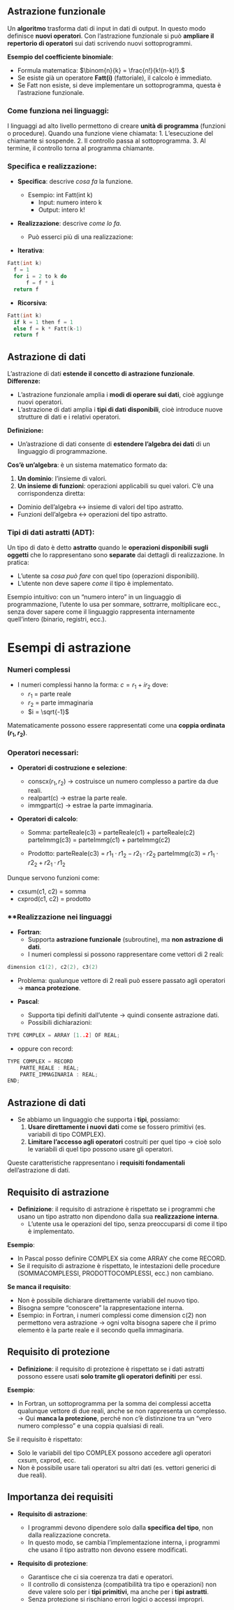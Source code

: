 ## **Astrazione funzionale**
Un **algoritmo** trasforma dati di input in dati di output. In questo modo definisce **nuovi operatori**.
Con l’astrazione funzionale si può **ampliare il repertorio di operatori** sui dati scrivendo nuovi sottoprogrammi.

**Esempio del coefficiente binomiale**:
- Formula matematica: $\binom{n}{k} = \frac{n!}{k!(n-k)!}.$
- Se esiste già un operatore **Fatt(i)** (fattoriale), il calcolo è immediato.
- Se Fatt non esiste, si deve implementare un sottoprogramma, questa è l’astrazione funzionale.

### **Come funziona nei linguaggi:**
I linguaggi ad alto livello permettono di creare **unità di programma** (funzioni o procedure). 
Quando una funzione viene chiamata:
    1. L’esecuzione del chiamante si sospende.
    2. Il controllo passa al sottoprogramma.
    3. Al termine, il controllo torna al programma chiamante.

  
### **Specifica e realizzazione:**
- **Specifica**: descrive _cosa fa_ la funzione.
    - Esempio: int Fatt(int k)
        - Input: numero intero k
        - Output: intero k!
        
- **Realizzazione**: descrive _come lo fa_.
    - Può esserci più di una realizzazione:
- **Iterativa**:
```c
Fatt(int k)
  f = 1
  for i = 2 to k do
      f = f * i
  return f
```

- **Ricorsiva**:
```c
Fatt(int k)
  if k = 1 then f = 1
  else f = k * Fatt(k-1)
  return f
```

## **Astrazione di dati**
L’astrazione di dati **estende il concetto di astrazione funzionale**.
**Differenze:**
- L’astrazione funzionale amplia i **modi di operare sui dati**, cioè aggiunge nuovi operatori.
- L’astrazione di dati amplia i **tipi di dati disponibili**, cioè introduce nuove strutture di dati e i relativi operatori.

 **Definizione:**
- Un’astrazione di dati consente di **estendere l’algebra dei dati** di un linguaggio di programmazione.

**Cos’è un’algebra**: è un sistema matematico formato da:
1. **Un dominio**: l’insieme di valori.
2. **Un insieme di funzioni**: operazioni applicabili su quei valori.
C’è una corrispondenza diretta:
- Dominio dell’algebra ↔ insieme di valori del tipo astratto.
- Funzioni dell’algebra ↔ operazioni del tipo astratto.

### **Tipi di dati astratti (ADT):**
Un tipo di dato è detto **astratto** quando le **operazioni disponibili sugli oggetti** che lo rappresentano sono **separate** dai dettagli di realizzazione.
In pratica:
- L’utente sa _cosa può fare_ con quel tipo (operazioni disponibili).
- L’utente non deve sapere _come_ il tipo è implementato.

Esempio intuitivo: con un “numero intero” in un linguaggio di programmazione, l’utente lo usa per sommare, sottrarre, moltiplicare ecc., senza dover sapere come il linguaggio rappresenta internamente quell’intero (binario, registri, ecc.).


# Esempi di astrazione

### **Numeri complessi**
- I numeri complessi hanno la forma:
    $c = r_1 + i r_2$
    dove:
    - $r_1$ = parte reale
    - $r_2$ = parte immaginaria
    - $i = \sqrt{-1}$
    
Matematicamente possono essere rappresentati come una **coppia ordinata ($r_1, r_2$)**.

### **Operatori necessari:**

- **Operatori di costruzione e selezione**:
    - conscx($r_1, r_2$) → costruisce un numero complesso a partire da due reali.
    - realpart(c) → estrae la parte reale.
    - immgpart(c) → estrae la parte immaginaria.
    
- **Operatori di calcolo**:
    - Somma:
        parteReale(c3) = parteReale(c1) + parteReale(c2) parteImmg(c3) = parteImmg(c1) + parteImmg(c2)
        
    - Prodotto:
        parteReale(c3) = $r1_1 \cdot r1_2 - r2_1 \cdot r2_2$ 
        parteImmg(c3) = $r1_1 \cdot r2_2 + r2_1 \cdot r1_2$


Dunque servono funzioni come:
- cxsum(c1, c2) = somma
- cxprod(c1, c2) = prodotto

### **Realizzazione nei linguaggi 
- **Fortran**:
    - Supporta **astrazione funzionale** (subroutine), ma **non astrazione di dati**.
    - I numeri complessi si possono rappresentare come vettori di 2 reali:
```c
dimension c1(2), c2(2), c3(2)
```

- Problema: qualunque vettore di 2 reali può essere passato agli operatori → **manca protezione**.
    
- **Pascal**:
    - Supporta tipi definiti dall’utente → quindi consente astrazione dati.
    - Possibili dichiarazioni:
```c
TYPE COMPLEX = ARRAY [1..2] OF REAL;
```
- oppure con record:
```c
TYPE COMPLEX = RECORD
    PARTE_REALE : REAL;
    PARTE_IMMAGINARIA : REAL;
END;
```


## **Astrazione di dati**
- Se abbiamo un linguaggio che supporta i **tipi**, possiamo:
    1. **Usare direttamente i nuovi dati** come se fossero primitivi (es. variabili di tipo COMPLEX).
    2. **Limitare l’accesso agli operatori** costruiti per quel tipo → cioè solo le variabili di quel tipo possono usare gli operatori.

 Queste caratteristiche rappresentano i **requisiti fondamentali** dell’astrazione di dati.

## **Requisito di astrazione**
- **Definizione**: il requisito di astrazione è rispettato se i programmi che usano un tipo astratto non dipendono dalla sua **realizzazione interna**.
    - L’utente usa le operazioni del tipo, senza preoccuparsi di come il tipo è implementato.

**Esempio**:
- In Pascal posso definire COMPLEX sia come ARRAY che come RECORD.
- Se il requisito di astrazione è rispettato, le intestazioni delle procedure (SOMMACOMPLESSI, PRODOTTOCOMPLESSI, ecc.) non cambiano.

**Se manca il requisito**:
- Non è possibile dichiarare direttamente variabili del nuovo tipo.
- Bisogna sempre “conoscere” la rappresentazione interna.
- Esempio: in Fortran, i numeri complessi come dimension c(2) non permettono vera astrazione → ogni volta bisogna sapere che il primo elemento è la parte reale e il secondo quella immaginaria.

## **Requisito di protezione**
- **Definizione**: il requisito di protezione è rispettato se i dati astratti possono essere usati **solo tramite gli operatori definiti** per essi.

**Esempio**:
- In Fortran, un sottoprogramma per la somma dei complessi accetta qualunque vettore di due reali, anche se non rappresenta un complesso.
    → Qui **manca la protezione**, perché non c’è distinzione tra un “vero numero complesso” e una coppia qualsiasi di reali.

Se il requisito è rispettato:
- Solo le variabili del tipo COMPLEX possono accedere agli operatori cxsum, cxprod, ecc.
- Non è possibile usare tali operatori su altri dati (es. vettori generici di due reali).

## **Importanza dei requisiti**
- **Requisito di astrazione**:
    - I programmi devono dipendere solo dalla **specifica del tipo**, non dalla realizzazione concreta.
    - In questo modo, se cambia l’implementazione interna, i programmi che usano il tipo astratto non devono essere modificati.
        
- **Requisito di protezione**:
    - Garantisce che ci sia coerenza tra dati e operatori.
    - Il controllo di consistenza (compatibilità tra tipo e operazioni) non deve valere solo per i **tipi primitivi**, ma anche per i **tipi astratti**.
    - Senza protezione si rischiano errori logici o accessi impropri.